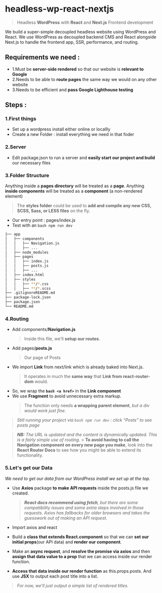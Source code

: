 # headless-wp-react-nextjs

> Headless **WordPress** with **React** and **Next.js** Frontend development

We build a super-simple decoupled headless website using WordPress and React.
We use WordPress as decoupled backend CMS and React alongside Next.js to handle the frontend app, SSR, performance, and routing.

## **Requirements** we need :

- 1.Must be **server-side rendered** so that our website is **relevant to Google**
- 2.Needs to be able to **route pages** the same way we would on any other website
- 3.Needs to be efficient and **pass Google Lighthouse testing**

## Steps :

### 1.First things

- Set up a wordpress install either online or locallly
- Create a new Folder : install everything we need in that foder

### 2.Server

- Edit package.json to run a server and **easily start our project and build** our necessary files

### 3.Folder Structure

Anything inside a **pages directory** will be treated as a **page**. Anything **inside components** will be treated as a **component** (a non-rendered element)

> The **styles folder** could be used to **add and compile any new CSS, SCSS, Sass, or LESS files** on the fly.

- Our entry point : pages/index.js
- Test with an `bash npm run dev`

```bash
├── app
│   ├── components
│   │   ├── Navigation.js
│   │   ├── ...
│   ├── node_modules
│   ├── pages
│   │   ├── index.js
│   │   ├── posts.js
│   │   ├── ...
│   ├── index.html
│   ├── styles
│   │   ├── **/*.css
│   │   ├── **/*.scss
├── .gitignoreREADME.md
├── package-lock.json
├── package.json
└── README.md
```

### 4.Routing

- Add components/**Navigation.js**
  > Inside this file, we'll **setup our routes**.
- Add pages/**posts.js**
  > Our page of Posts
- We import **Link** from next/link which is already baked into Next.js.
  > It operates in much the **same way** that **Link from react-router-dom** would.
- So, we wrap the **`bash <a href>`** in the **Link component**
- We use **Fragment** to avoid unnecessary extra markup.
  > The function only needs **a wrapping parent element**, _but a div would work just fine._

> _Still running your project via `bash npm run dev` : click “Posts” to see posts page_

> _**NB:** The URL is updated and the content is dynamically updated. This is a fairly simple use of routing._ > **To avoid having to call the Navigation component on every new page you make**, look into the **React Router Docs** to see how you might be able to extend its functionality.

### 5.Let's get our Data

_We need to get our data from our WordPress install we set up at the top._

- Use **Axios** package **to make API requests** inside the posts.js file we created.

  > _**React docs recommend using fetch**, but there are some compatibility issues and some extra steps involved in those requests. Axios has fallbacks for older browsers and takes the guesswork out of making an API request._

- Import axios and react
- Build a **class that extends React.component** so that we can **set our initial props**(our API data) and **render our component**.
- Make an **async request**, and **resolve the promise via axios** and then **assign that data value to a prop** that we can access inside our render function.
- **Access that data inside our render function** as this.props.posts. And use **JSX** to output each post title into a list.

> _For now, we’ll just output a simple list of rendered titles._
